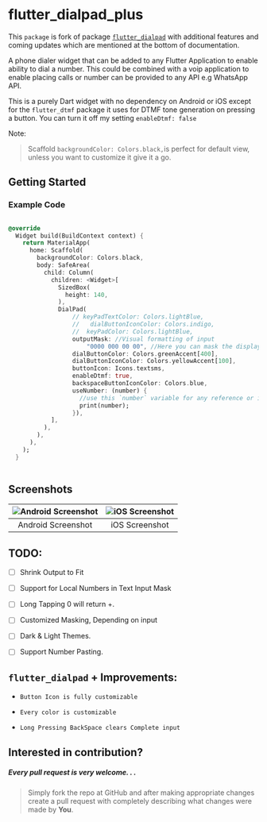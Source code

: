 # flutter_dialpad_plus

This `package` is  fork of package [`flutter_dialpad`](https://pub.dev/packages/flutter_dialpad) with additional features and coming updates which are mentioned at the bottom of documentation.

  
A phone dialer widget that can be added to any Flutter Application to enable ability to dial a number. This could be combined with a voip application to enable placing calls or number can be provided to any API e.g WhatsApp API.


This is a purely Dart widget with no dependency on Android or iOS except for the `flutter_dtmf` package it uses for DTMF tone generation on pressing a button. You can turn it off my setting `enableDtmf: false`

Note:

> Scaffold `backgroundColor: Colors.black,`is perfect for default view, unless you want to customize it give it a go.  

  

## Getting Started
### Example Code

```dart

@override
  Widget build(BuildContext context) {
    return MaterialApp(
      home: Scaffold(
        backgroundColor: Colors.black,
        body: SafeArea(
          child: Column(
            children: <Widget>[
              SizedBox(
                height: 140,
              ),
              DialPad(
                  // keyPadTextColor: Colors.lightBlue,
                  //   dialButtonIconColor: Colors.indigo,
                  //  keyPadColor: Colors.lightBlue,
                  outputMask: //Visual formatting of input
                      "0000 000 00 00", //Here you can mask the display of inserted number. unformatted text won't show up.
                  dialButtonColor: Colors.greenAccent[400],
                  dialButtonIconColor: Colors.yellowAccent[100],
                  buttonIcon: Icons.textsms,
                  enableDtmf: true,
                  backspaceButtonIconColor: Colors.blue,
                  useNumber: (number) {
                    //use this `number` variable for any reference or implementation.
                    print(number);
                  }),
            ],
          ),
        ),
      ),
    );
  }
  
```

## Screenshots

 

![Android Screenshot](https://github.com/RaiAnsar/flutter_dialpad_plus/blob/master/screenshots/screenshot3.png?raw=true?raw=true "Android Screenshot")|![iOS Screenshot](https://github.com/RaiAnsar/flutter_dialpad_plus/blob/master/screenshots/screenshot1.png?raw=true?raw=true "iOS Screenshot")
|:---:|:----:|
| Android Screenshot| iOS Screenshot|


  

## TODO:
 - [ ]  Shrink Output to Fit
 - [ ]  Support for Local Numbers in Text Input Mask
 - [ ] Long Tapping 0 will return +.
 - [ ]  Customized Masking, Depending on input
 - [ ] Dark & Light Themes.
 - [ ] Support Number Pasting.
  
  

##  `flutter_dialpad` + Improvements:
*  `Button Icon is fully customizable `

*  `Every color is customizable`

*  `Long Pressing BackSpace clears Complete input`

## Interested in contribution? 
#####   Every pull request is very welcome. . .
> Simply fork the repo at GitHub and after making appropriate changes create a pull request with completely describing what changes were made by **You**.
